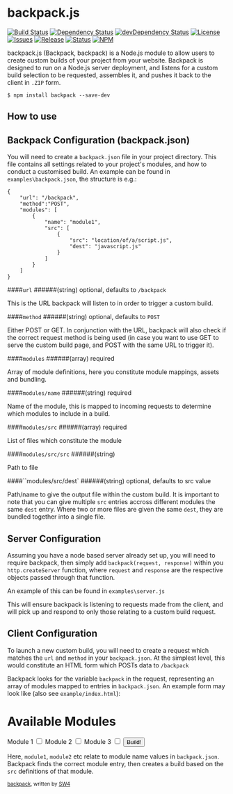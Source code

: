 backpack.js
======

[![Build Status](https://img.shields.io/travis/sw4/backpack.svg?style=flat-square)](https://travis-ci.org/sw4/backpack)
[![Dependency Status](https://img.shields.io/david/sw4/backpack.svg?style=flat-square)](https://david-dm.org/sw4/backpack)
[![devDependency Status](https://img.shields.io/david/dev/sw4/backpack.svg?style=flat-square)](https://david-dm.org/sw4/backpack#info=devDependencies)
[![License](http://img.shields.io/badge/license-MIT-green.svg?style=flat-square)](https://github.com/sw4/backpack/blob/master/LICENSE-MIT.md)
[![Issues](https://img.shields.io/github/issues/sw4/backpack.svg?style=flat-square)](https://github.com/sw4/backpack/issues)
[![Release](https://img.shields.io/github/release/sw4/backpack.svg?style=flat-square)](https://github.com/sw4/backpack/releases)
[![Status](https://badge.fury.io/gh/sw4%2Fbackpack.png)](https://github.com/sw4/backpack)
[![NPM](https://badge.fury.io/js/backpack.png)](https://www.npmjs.org/package/backpack)

backpack.js (Backpack, backpack) is a Node.js module to allow users to create custom builds of your project from your website. Backpack is designed to run on a Node.js server deployment, and listens for a custom build selection to be requested, assembles it, and pushes it back to the client in `.ZIP` form.

`$ npm install backpack --save-dev`

How to use
---


Backpack Configuration (backpack.json)
-----

You will need to create a `backpack.json` file in your project directory. This file contains all settings related to your project's modules, and how to conduct a customised build. An example can be found in `examples\backpack.json`, the structure is e.g.:

```
{
    "url": "/backpack",
	"method":"POST",
    "modules": [
        {
            "name": "module1",
            "src": [
                {
                    "src": "location/of/a/script.js",
                    "dest": "javascript.js"
                }
            ]
        }
	]
}
```


####`url`
######(string) optional, defaults to `/backpack`

This is the URL backpack will listen to in order to trigger a custom build.

####`method` 
######(string) optional, defaults to `POST`

Either POST or GET. In conjunction with the URL, backpack will also check if the correct request method is being used (in case you want to use GET to serve the custom build page, and POST with the same URL to trigger it).

####`modules` 
######(array) required

Array of module definitions, here you constitute module mappings, assets and bundling.

####`modules/name` 
######(string) required

Name of the module, this is mapped to incoming requests to determine which modules to include in a build.

####`modules/src` 
######(array) required

List of files which constitute the module

####`modules/src/src` 
######(string) 

Path to file

####``modules/src/dest` 
######(string) optional, defaults to src value

Path/name to give the output file within the custom build. It is important to note that you can give multiple `src` entries accross different modules the same `dest` entry. Where two or more files are given the same `dest`, they are bundled together into a single file.


Server Configuration
-----
Assuming you have a node based server already set up, you will need to require backpack, then simply add `backpack(request, response)` within you `http.createServer` function, where `request` and `response` are the respective objects passed through that function.

An example of this can be found in `examples\server.js`

This will ensure backpack is listening to requests made from the client, and will pick up and respond to only those relating to a custom build request.


Client Configuration
-----
To launch a new custom build, you will need to create a request which matches the `url` and `method` in your `backpack.json`. At the simplest level, this would constitute an HTML form which POSTs data to `/backpack`

Backpack looks for the variable `backpack` in the request, representing an array of modules mapped to entries in `backpack.json`. An example form may look like (also see `example/index.html`):

   <form method="post" action="backpack">
      <h1>Available Modules</h1>
      <label>Module 1
      <input type="checkbox" name="backpack[]" value="module1"/>
      </label>
      <label>Module 2
      <input type="checkbox" name="backpack[]" value="module2" />
      </label>
      <label>Module 3
      <input type="checkbox" name="backpack[]" value="module3"/>
      </label>
      <input type="submit"  id="submit" value="Build!" />
   </form>

Here, `module1`, `module2` etc relate to module name values in `backpack.json`. Backpack finds the correct module entry, then creates a build based on the `src` definitions of that module.
   
  

<sup>[backpack](https://github.com/sw4/backpack), written by [SW4](https://github.com/sw4)</sup>
